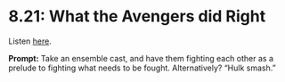 # 8.21: What the Avengers did Right 

Listen [here](http://www.writingexcuses.com/2013/05/26/writing-excuses-8-21-what-the-avengers-did-right/). 

**Prompt:** Take an ensemble cast, and have them fighting each other as a prelude to fighting what needs to be fought. Alternatively? “Hulk smash.”